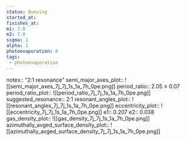 ```yaml
---
status: Queuing
started_at:
finishes_at:
m1: 7.0
m2: 7.0
sigma: 1
alpha: 1
photoevaporation: 0
tags:
 - photoevaporation
---
```


notes:: "2:1 resonance"
semi_major_axes_plot:: ![[semi_major_axes_7j_7j_1s_1a_7h_0pe.png]]
period_ratio:: 2.05 ± 0.07
period_ratio_plot:: ![[period_ratio_7j_7j_1s_1a_7h_0pe.png]]
suggested_resonance:: 2:1
resonant_angles_plot:: ![[resonant_angles_7j_7j_1s_1a_7h_0pe.png]]
eccentricity_plot:: ![[eccentricity_7j_7j_1s_1a_7h_0pe.png]]
e1:: 0.207
e2:: 0.038
gas_density_plot:: ![[gas_density_7j_7j_1s_1a_7h_0pe.png]]
azimuthally_avged_surface_density_plot:: ![[azimuthally_avged_surface_density_7j_7j_1s_1a_7h_0pe.png]]
